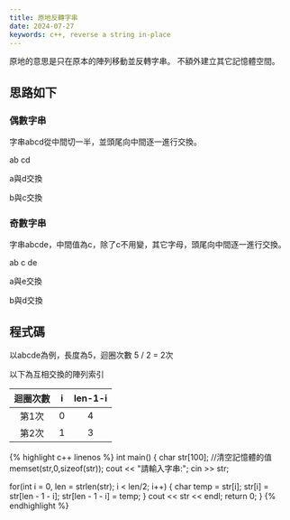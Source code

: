 ```yaml
---
title: 原地反轉字串
date: 2024-07-27
keywords: c++, reverse a string in-place 
---
```


原地的意思是只在原本的陣列移動並反轉字串。
不額外建立其它記憶體空間。

## 思路如下

### 偶數字串

字串abcd從中間切一半，並頭尾向中間逐一進行交換。

ab cd

a與d交換

b與c交換

### 奇數字串

字串abcde，中間值為c，除了c不用變，其它字母，頭尾向中間逐一進行交換。

ab c de

a與e交換

b與d交換

## 程式碼

以abcde為例，長度為5，迴圈次數 5 / 2 = 2次

以下為互相交換的陣列索引

|迴圈次數|i|len-1-i|
|:--:|:--:|:--:|
|第1次|0|4|
|第2次|1|3|


{% highlight c++ linenos %}
int main() {
  char str[100];
  //清空記憶體的值
  memset(str,0,sizeof(str));
  cout << "請輸入字串:"; cin >> str;
  
  for(int i = 0, len = strlen(str); i < len/2; i++) {
    char temp = str[i];
    str[i] = str[len - 1 - i];
    str[len - 1 - i] = temp;
  }
  cout << str << endl;
  return 0;
}
{% endhighlight %}

